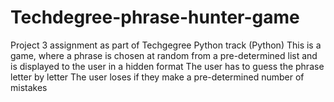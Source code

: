 # Techdegree-phrase-hunter-game
Project 3 assignment as part of Techgegree Python track (Python)
This is a game, where a phrase is chosen at random from a pre-determined list and is displayed to the user in a hidden format
The user has to guess the phrase letter by letter
The user loses if they make a pre-determined number of mistakes
